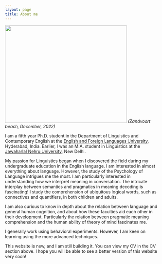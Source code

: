 ```yaml
---
layout: page
title: About me
---
```



<a href=“/DP.png“><img src=“/“DP.png width="400" height="320" border="0"></a>
*(Zandvoort beach, December, 2022)*


I am a fifth year Ph.D. student in the Department of Linguistics and Contemporary English at the [English and Foreign Languages University](http://www.efluniversity.ac.in/), Hyderabad, India. Earlier, I was an M.A. student in Linguistics at the [Jawaharlal Nehru University](https://www.jnu.ac.in/main/), New Delhi. 

My passion for Linguistics began when I discovered the field during my undergraduate education in the English language. I am interested in almost everything about language. However, the study of the Psychology of Language intrigues me the most. I am particularly interested in understanding how we interpret meaning in conversation. The intricate interplay between semantics and pragmatics in meaning decoding is fascinating! I study the comprehension of ubiquitous logical words, such as connectives and quantifiers, in both children and adults. 

I am also curious to know in depth about the relation between language and general human cognition, and about how these faculties aid each other in their development. Particularly the relation between pragmatic meaning comprehension and the human ability of theory of mind fascinates me.

I generally work using behavioral experiments. However, I am keen on learning using the more advanced techniques.  

This website is new, and I am still building it. You can view my CV in the CV section above. I hope you will be able to see a better version of this website very soon! 
